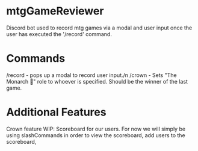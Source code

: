 # mtgGameReviewer
Discord bot used to record mtg games via a modal and user input once the user has executed the '/record' command.

# Commands
/record - pops up a modal to record user input./n
/crown - Sets "The Monarch 👑" role to whoever is specified. Should be the winner of the last game.

# Additional Features
Crown feature
WIP: Scoreboard for our users. For now we will simply be using slashCommands in order to view the scoreboard, add users to the scoreboard, 
